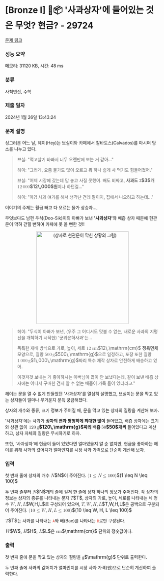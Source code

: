 # [Bronze I] 🍎📦 '사과상자'에 들어있는 것은 무엇? 현금? - 29724 

[문제 링크](https://www.acmicpc.net/problem/29724) 

### 성능 요약

메모리: 31120 KB, 시간: 48 ms

### 분류

사칙연산, 수학

### 제출 일자

2024년 1월 26일 13:43:24

### 문제 설명

<p>싱그러운 어느 날, 헤이(Hey)는 브실이와 카페에서 칼바도스(Calvados)를 마시며 담소를 나누고 있다. </p>

<blockquote>
<p>브실: "먹고살기 바빠서 너무 오랜만에 보는 거 같아..."</p>

<p>헤이: "그러게, 요즘 물가도 많이 오르고 뭐 하나 쉽게 사 먹기도 힘들어졌어."</p>

<p>브실: "어제 시장에 갔는데 맘 놓고 사질 못했어. 배도 비싸고, <strong>사과도 <mjx-container class="MathJax" jax="CHTML" style="font-size: 109%; position: relative;"><mjx-math class="MJX-TEX" aria-hidden="true"><mjx-mn class="mjx-n"><mjx-c class="mjx-c33"></mjx-c></mjx-mn></mjx-math><mjx-assistive-mml unselectable="on" display="inline"><math xmlns="http://www.w3.org/1998/Math/MathML"><mn>3</mn></math></mjx-assistive-mml><span aria-hidden="true" class="no-mathjax mjx-copytext">$3$</span></mjx-container>개 <mjx-container class="MathJax" jax="CHTML" style="font-size: 109%; position: relative;"><mjx-math class="MJX-TEX" aria-hidden="true"><mjx-mn class="mjx-n"><mjx-c class="mjx-c31"></mjx-c><mjx-c class="mjx-c32"></mjx-c></mjx-mn><mjx-mstyle><mjx-mspace style="width: 0.167em;"></mjx-mspace></mjx-mstyle><mjx-mn class="mjx-n"><mjx-c class="mjx-c30"></mjx-c><mjx-c class="mjx-c30"></mjx-c><mjx-c class="mjx-c30"></mjx-c></mjx-mn></mjx-math><mjx-assistive-mml unselectable="on" display="inline"><math xmlns="http://www.w3.org/1998/Math/MathML"><mn>12</mn><mstyle scriptlevel="0"><mspace width="0.167em"></mspace></mstyle><mn>000</mn></math></mjx-assistive-mml><span aria-hidden="true" class="no-mathjax mjx-copytext">$12\,000$</span></mjx-container>원</strong>이나 하던걸..."</p>

<p>헤이: "아?! 사과 얘기를 해서 생각난 건데  말이지, 집에서 나오려고 하는데..."</p>
</blockquote>

<p>이야기의 주제는 월급 빼고 다 오르는 물가 상승과..., </p>

<p>무엇보다도 남편 두식(Doo-Sik)이의 아빠가 보낸 <strong>'사과상자'</strong>와 배즙 상자 때문에 현관문이 막혀 갇힐 뻔하여 카페에 못 올 뻔한 것!!</p>

<p align="center"><img alt="(상자로 현관문이 막힌 상황의 그림)" src="https://upload.acmicpc.net/d7e85de5-8535-4f3f-8a8f-570d61f3375d/-/preview/" style="max_width: 100%; width: 300px; height: 300px;"></p>

<blockquote>
<p>헤이: "두식이 아빠가 보낸, (우주 그 어디서도 맛볼 수 없는, 새로운 사과의 지평선을 개척하기 시작한) '군위윤하사과'는...</p>

<p>독특한 재배 방식으로 가로, 높이, 세로 <mjx-container class="MathJax" jax="CHTML" style="font-size: 109%; position: relative;"><mjx-math class="MJX-TEX" aria-hidden="true"><mjx-mn class="mjx-n"><mjx-c class="mjx-c31"></mjx-c><mjx-c class="mjx-c32"></mjx-c></mjx-mn><mjx-mstyle><mjx-mspace style="width: 0.167em;"></mjx-mspace></mjx-mstyle><mjx-texatom texclass="ORD"><mjx-mi class="mjx-n"><mjx-c class="mjx-c63"></mjx-c><mjx-c class="mjx-c6D"></mjx-c></mjx-mi></mjx-texatom></mjx-math><mjx-assistive-mml unselectable="on" display="inline"><math xmlns="http://www.w3.org/1998/Math/MathML"><mn>12</mn><mstyle scriptlevel="0"><mspace width="0.167em"></mspace></mstyle><mrow data-mjx-texclass="ORD"><mi data-mjx-auto-op="false">cm</mi></mrow></math></mjx-assistive-mml><span aria-hidden="true" class="no-mathjax mjx-copytext">$12\,\mathrm{cm}$</span></mjx-container> <strong>정육면체</strong> 모양으로, 질량 <mjx-container class="MathJax" jax="CHTML" style="font-size: 109%; position: relative;"><mjx-math class="MJX-TEX" aria-hidden="true"><mjx-mn class="mjx-n"><mjx-c class="mjx-c35"></mjx-c><mjx-c class="mjx-c30"></mjx-c><mjx-c class="mjx-c30"></mjx-c></mjx-mn><mjx-mstyle><mjx-mspace style="width: 0.167em;"></mjx-mspace></mjx-mstyle><mjx-texatom texclass="ORD"><mjx-mi class="mjx-n"><mjx-c class="mjx-c67"></mjx-c></mjx-mi></mjx-texatom></mjx-math><mjx-assistive-mml unselectable="on" display="inline"><math xmlns="http://www.w3.org/1998/Math/MathML"><mn>500</mn><mstyle scriptlevel="0"><mspace width="0.167em"></mspace></mstyle><mrow data-mjx-texclass="ORD"><mi mathvariant="normal">g</mi></mrow></math></mjx-assistive-mml><span aria-hidden="true" class="no-mathjax mjx-copytext">$500\,\mathrm{g}$</span></mjx-container>으로 일정하고, 포장 또한 질량 <mjx-container class="MathJax" jax="CHTML" style="font-size: 109%; position: relative;"><mjx-math class="MJX-TEX" aria-hidden="true"><mjx-mn class="mjx-n"><mjx-c class="mjx-c31"></mjx-c></mjx-mn><mjx-mstyle><mjx-mspace style="width: 0.167em;"></mjx-mspace></mjx-mstyle><mjx-mn class="mjx-n"><mjx-c class="mjx-c30"></mjx-c><mjx-c class="mjx-c30"></mjx-c><mjx-c class="mjx-c30"></mjx-c></mjx-mn><mjx-mstyle><mjx-mspace style="width: 0.167em;"></mjx-mspace></mjx-mstyle><mjx-texatom texclass="ORD"><mjx-mi class="mjx-n"><mjx-c class="mjx-c67"></mjx-c></mjx-mi></mjx-texatom></mjx-math><mjx-assistive-mml unselectable="on" display="inline"><math xmlns="http://www.w3.org/1998/Math/MathML"><mn>1</mn><mstyle scriptlevel="0"><mspace width="0.167em"></mspace></mstyle><mn>000</mn><mstyle scriptlevel="0"><mspace width="0.167em"></mspace></mstyle><mrow data-mjx-texclass="ORD"><mi mathvariant="normal">g</mi></mrow></math></mjx-assistive-mml><span aria-hidden="true" class="no-mathjax mjx-copytext">$1\,000\,\mathrm{g}$</span></mjx-container>짜리 특수 제작 상자로 안전하게 배송하고 있어. </p>

<p>이것저것 보내는 거 좋아하시는 아버님이 많이 안 보냈다는데, 같이 보낸 배즙 상자에는 어디서 구매한 건지 알 수 없는 배즙이 가득 들어 있더라고."</p>
</blockquote>

<p>헤이는 문을 열 수 없게 만들었던 '사과상자'를 열심히 설명했고, 브실이는 문을 막고 있는 상자들이 얼마나 무거운지 문득 궁금해졌다. </p>

<p>상자의 개수와 종류, 크기 정보가 주어질 때, 문을 막고 있는 상자의 질량을 계산해 보자. </p>

<p>'사과상자'에는 사과가 <strong>상자의 변과 평행하게 최대한 많이</strong> 들어있고, 배즙 상자에는 크기와 상관 없이 <strong><mjx-container class="MathJax" jax="CHTML" style="font-size: 109%; position: relative;"> <mjx-math class="MJX-TEX" aria-hidden="true"><mjx-mn class="mjx-n"><mjx-c class="mjx-c31"></mjx-c><mjx-c class="mjx-c32"></mjx-c><mjx-c class="mjx-c30"></mjx-c></mjx-mn><mjx-mstyle><mjx-mspace style="width: 0.167em;"></mjx-mspace></mjx-mstyle><mjx-texatom texclass="ORD"><mjx-mi class="mjx-n"><mjx-c class="mjx-c67"></mjx-c></mjx-mi></mjx-texatom></mjx-math><mjx-assistive-mml unselectable="on" display="inline"><math xmlns="http://www.w3.org/1998/Math/MathML"><mn>120</mn><mstyle scriptlevel="0"><mspace width="0.167em"></mspace></mstyle><mrow data-mjx-texclass="ORD"><mi mathvariant="normal">g</mi></mrow></math></mjx-assistive-mml><span aria-hidden="true" class="no-mathjax mjx-copytext">$120\,\mathrm{g}$</span></mjx-container>짜리 배즙 <mjx-container class="MathJax" jax="CHTML" style="font-size: 109%; position: relative;"><mjx-math class="MJX-TEX" aria-hidden="true"><mjx-mn class="mjx-n"><mjx-c class="mjx-c35"></mjx-c><mjx-c class="mjx-c30"></mjx-c></mjx-mn></mjx-math><mjx-assistive-mml unselectable="on" display="inline"><math xmlns="http://www.w3.org/1998/Math/MathML"><mn>50</mn></math></mjx-assistive-mml><span aria-hidden="true" class="no-mathjax mjx-copytext">$50$</span></mjx-container>개씩</strong> 들어있다고 계산하고, 상자 자체의 질량은 무시하기로 하자. </p>

<p>또한, '사과상자'에 현금이 들어 있었다면 얼마였을지 알 순 없지만, 현금을 좋아하는 헤이를 위해 사과의 값어치가 얼마인지를 시장 사과 가격으로 단순히 계산해 보자. </p>

### 입력 

 <p>첫 번째 줄에 상자의 개수 <mjx-container class="MathJax" jax="CHTML" style="font-size: 109%; position: relative;"><mjx-math class="MJX-TEX" aria-hidden="true"><mjx-mi class="mjx-i"><mjx-c class="mjx-c1D441 TEX-I"></mjx-c></mjx-mi></mjx-math><mjx-assistive-mml unselectable="on" display="inline"><math xmlns="http://www.w3.org/1998/Math/MathML"><mi>N</mi></math></mjx-assistive-mml><span aria-hidden="true" class="no-mathjax mjx-copytext">$N$</span></mjx-container>이 주어진다. <mjx-container class="MathJax" jax="CHTML" style="font-size: 109%; position: relative;"><mjx-math class="MJX-TEX" aria-hidden="true"><mjx-mo class="mjx-n"><mjx-c class="mjx-c28"></mjx-c></mjx-mo><mjx-mn class="mjx-n"><mjx-c class="mjx-c31"></mjx-c></mjx-mn><mjx-mo class="mjx-n" space="4"><mjx-c class="mjx-c2264"></mjx-c></mjx-mo><mjx-mi class="mjx-i" space="4"><mjx-c class="mjx-c1D441 TEX-I"></mjx-c></mjx-mi><mjx-mo class="mjx-n" space="4"><mjx-c class="mjx-c2264"></mjx-c></mjx-mo><mjx-mn class="mjx-n" space="4"><mjx-c class="mjx-c31"></mjx-c><mjx-c class="mjx-c30"></mjx-c><mjx-c class="mjx-c30"></mjx-c></mjx-mn><mjx-mo class="mjx-n"><mjx-c class="mjx-c29"></mjx-c></mjx-mo></mjx-math><mjx-assistive-mml unselectable="on" display="inline"><math xmlns="http://www.w3.org/1998/Math/MathML"><mo stretchy="false">(</mo><mn>1</mn><mo>≤</mo><mi>N</mi><mo>≤</mo><mn>100</mn><mo stretchy="false">)</mo></math></mjx-assistive-mml><span aria-hidden="true" class="no-mathjax mjx-copytext">$(1 \leq N \leq 100)$</span> </mjx-container></p>

<p>두 번째 줄부터 <mjx-container class="MathJax" jax="CHTML" style="font-size: 109%; position: relative;"><mjx-math class="MJX-TEX" aria-hidden="true"><mjx-mi class="mjx-i"><mjx-c class="mjx-c1D441 TEX-I"></mjx-c></mjx-mi></mjx-math><mjx-assistive-mml unselectable="on" display="inline"><math xmlns="http://www.w3.org/1998/Math/MathML"><mi>N</mi></math></mjx-assistive-mml><span aria-hidden="true" class="no-mathjax mjx-copytext">$N$</span></mjx-container>개의 줄에 걸쳐 한 줄에 상자 하나의 정보가 주어진다. 각 상자의 정보는 상자의 종류를 나타내는 문자 <mjx-container class="MathJax" jax="CHTML" style="font-size: 109%; position: relative;"><mjx-math class="MJX-TEX" aria-hidden="true"><mjx-mi class="mjx-i"><mjx-c class="mjx-c1D447 TEX-I"></mjx-c></mjx-mi></mjx-math><mjx-assistive-mml unselectable="on" display="inline"><math xmlns="http://www.w3.org/1998/Math/MathML"><mi>T</mi></math></mjx-assistive-mml><span aria-hidden="true" class="no-mathjax mjx-copytext">$T$</span></mjx-container>, 상자의 가로, 높이, 세로를 나타내는 세 정수 <mjx-container class="MathJax" jax="CHTML" style="font-size: 109%; position: relative;"><mjx-math class="MJX-TEX" aria-hidden="true"><mjx-mi class="mjx-i"><mjx-c class="mjx-c1D44A TEX-I"></mjx-c></mjx-mi><mjx-mo class="mjx-n"><mjx-c class="mjx-c2C"></mjx-c></mjx-mo><mjx-mi class="mjx-i" space="2"><mjx-c class="mjx-c1D43B TEX-I"></mjx-c></mjx-mi><mjx-mo class="mjx-n"><mjx-c class="mjx-c2C"></mjx-c></mjx-mo><mjx-mi class="mjx-i" space="2"><mjx-c class="mjx-c1D43F TEX-I"></mjx-c></mjx-mi></mjx-math><mjx-assistive-mml unselectable="on" display="inline"><math xmlns="http://www.w3.org/1998/Math/MathML"><mi>W</mi><mo>,</mo><mi>H</mi><mo>,</mo><mi>L</mi></math></mjx-assistive-mml><span aria-hidden="true" class="no-mathjax mjx-copytext">$W,H,L$</span></mjx-container>로 구성되어 있으며, <mjx-container class="MathJax" jax="CHTML" style="font-size: 109%; position: relative;"><mjx-math class="MJX-TEX" aria-hidden="true"><mjx-mi class="mjx-i"><mjx-c class="mjx-c1D447 TEX-I"></mjx-c></mjx-mi><mjx-mo class="mjx-n"><mjx-c class="mjx-c2C"></mjx-c></mjx-mo><mjx-mi class="mjx-i" space="2"><mjx-c class="mjx-c1D44A TEX-I"></mjx-c></mjx-mi><mjx-mo class="mjx-n"><mjx-c class="mjx-c2C"></mjx-c></mjx-mo><mjx-mi class="mjx-i" space="2"><mjx-c class="mjx-c1D43B TEX-I"></mjx-c></mjx-mi><mjx-mo class="mjx-n"><mjx-c class="mjx-c2C"></mjx-c></mjx-mo><mjx-mi class="mjx-i" space="2"><mjx-c class="mjx-c1D43F TEX-I"></mjx-c></mjx-mi></mjx-math><mjx-assistive-mml unselectable="on" display="inline"><math xmlns="http://www.w3.org/1998/Math/MathML"><mi>T</mi><mo>,</mo><mi>W</mi><mo>,</mo><mi>H</mi><mo>,</mo><mi>L</mi></math></mjx-assistive-mml><span aria-hidden="true" class="no-mathjax mjx-copytext">$T,W,H,L$</span></mjx-container>은 공백으로 구분되어 주어진다. <mjx-container class="MathJax" jax="CHTML" style="font-size: 109%; position: relative;"><mjx-math class="MJX-TEX" aria-hidden="true"><mjx-mo class="mjx-n"><mjx-c class="mjx-c28"></mjx-c></mjx-mo><mjx-mn class="mjx-n"><mjx-c class="mjx-c31"></mjx-c><mjx-c class="mjx-c30"></mjx-c></mjx-mn><mjx-mo class="mjx-n" space="4"><mjx-c class="mjx-c2264"></mjx-c></mjx-mo><mjx-mi class="mjx-i" space="4"><mjx-c class="mjx-c1D44A TEX-I"></mjx-c></mjx-mi><mjx-mo class="mjx-n"><mjx-c class="mjx-c2C"></mjx-c></mjx-mo><mjx-mi class="mjx-i" space="2"><mjx-c class="mjx-c1D43B TEX-I"></mjx-c></mjx-mi><mjx-mo class="mjx-n"><mjx-c class="mjx-c2C"></mjx-c></mjx-mo><mjx-mi class="mjx-i" space="2"><mjx-c class="mjx-c1D43F TEX-I"></mjx-c></mjx-mi><mjx-mo class="mjx-n" space="4"><mjx-c class="mjx-c2264"></mjx-c></mjx-mo><mjx-mn class="mjx-n" space="4"><mjx-c class="mjx-c31"></mjx-c><mjx-c class="mjx-c30"></mjx-c><mjx-c class="mjx-c30"></mjx-c></mjx-mn><mjx-mo class="mjx-n"><mjx-c class="mjx-c29"></mjx-c></mjx-mo></mjx-math><mjx-assistive-mml unselectable="on" display="inline"><math xmlns="http://www.w3.org/1998/Math/MathML"><mo stretchy="false">(</mo><mn>10</mn><mo>≤</mo><mi>W</mi><mo>,</mo><mi>H</mi><mo>,</mo><mi>L</mi><mo>≤</mo><mn>100</mn><mo stretchy="false">)</mo></math></mjx-assistive-mml><span aria-hidden="true" class="no-mathjax mjx-copytext">$(10 \leq W, H, L \leq 100)$</span> </mjx-container></p>

<p><mjx-container class="MathJax" jax="CHTML" style="font-size: 109%; position: relative;"> <mjx-math class="MJX-TEX" aria-hidden="true"><mjx-mi class="mjx-i"><mjx-c class="mjx-c1D447 TEX-I"></mjx-c></mjx-mi></mjx-math><mjx-assistive-mml unselectable="on" display="inline"><math xmlns="http://www.w3.org/1998/Math/MathML"><mi>T</mi></math></mjx-assistive-mml><span aria-hidden="true" class="no-mathjax mjx-copytext">$T$</span></mjx-container>는 사과를 나타내는 <span style="color:#e74c3c;"><code>A</code></span>와 배(Bae)를 나타내는 <span style="color:#e74c3c;"><code>B</code></span>로만 구성된다. </p>

<p><mjx-container class="MathJax" jax="CHTML" style="font-size: 109%; position: relative;"> <mjx-math class="MJX-TEX" aria-hidden="true"><mjx-mi class="mjx-i"><mjx-c class="mjx-c1D44A TEX-I"></mjx-c></mjx-mi></mjx-math><mjx-assistive-mml unselectable="on" display="inline"><math xmlns="http://www.w3.org/1998/Math/MathML"><mi>W</mi></math></mjx-assistive-mml><span aria-hidden="true" class="no-mathjax mjx-copytext">$W$</span></mjx-container>, <mjx-container class="MathJax" jax="CHTML" style="font-size: 109%; position: relative;"><mjx-math class="MJX-TEX" aria-hidden="true"><mjx-mi class="mjx-i"><mjx-c class="mjx-c1D43B TEX-I"></mjx-c></mjx-mi></mjx-math><mjx-assistive-mml unselectable="on" display="inline"><math xmlns="http://www.w3.org/1998/Math/MathML"><mi>H</mi></math></mjx-assistive-mml><span aria-hidden="true" class="no-mathjax mjx-copytext">$H$</span></mjx-container>, <mjx-container class="MathJax" jax="CHTML" style="font-size: 109%; position: relative;"><mjx-math class="MJX-TEX" aria-hidden="true"><mjx-mi class="mjx-i"><mjx-c class="mjx-c1D43F TEX-I"></mjx-c></mjx-mi></mjx-math><mjx-assistive-mml unselectable="on" display="inline"><math xmlns="http://www.w3.org/1998/Math/MathML"><mi>L</mi></math></mjx-assistive-mml><span aria-hidden="true" class="no-mathjax mjx-copytext">$L$</span></mjx-container>은 <mjx-container class="MathJax" jax="CHTML" style="font-size: 109%; position: relative;"><mjx-math class="MJX-TEX" aria-hidden="true"><mjx-texatom texclass="ORD"><mjx-mi class="mjx-n"><mjx-c class="mjx-c63"></mjx-c><mjx-c class="mjx-c6D"></mjx-c></mjx-mi></mjx-texatom></mjx-math><mjx-assistive-mml unselectable="on" display="inline"><math xmlns="http://www.w3.org/1998/Math/MathML"><mrow data-mjx-texclass="ORD"><mi data-mjx-auto-op="false">cm</mi></mrow></math></mjx-assistive-mml><span aria-hidden="true" class="no-mathjax mjx-copytext">$\mathrm{cm}$</span></mjx-container> 단위의 정숫값이다. </p>

### 출력 

 <p>첫 번째 줄에 문을 막고 있는 상자의 질량을 <mjx-container class="MathJax" jax="CHTML" style="font-size: 109%; position: relative;"><mjx-math class="MJX-TEX" aria-hidden="true"><mjx-texatom texclass="ORD"><mjx-mi class="mjx-n"><mjx-c class="mjx-c67"></mjx-c></mjx-mi></mjx-texatom></mjx-math><mjx-assistive-mml unselectable="on" display="inline"><math xmlns="http://www.w3.org/1998/Math/MathML"><mrow data-mjx-texclass="ORD"><mi mathvariant="normal">g</mi></mrow></math></mjx-assistive-mml><span aria-hidden="true" class="no-mathjax mjx-copytext">$\mathrm{g}$</span></mjx-container> 단위로 출력한다. </p>

<p>두 번째 줄에 사과의 값어치가 얼마인지를 시장 사과 가격(원)으로 단순히 계산하여 출력한다. </p>

